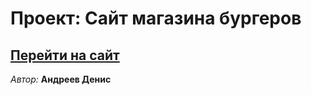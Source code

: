 # Проект: **Сайт магазина бургеров**

## [Перейти на сайт](https://androden.github.io/burgers/)

*Автор:* **Андреев Денис**

